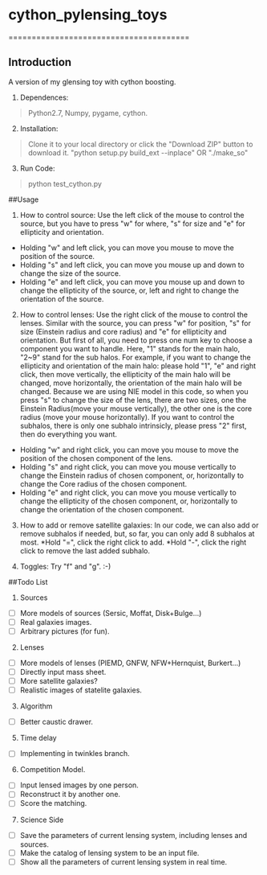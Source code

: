 # cython_pylensing_toys

=======================================
## Introduction
A version of my glensing toy with cython boosting. 

1. Dependences: 
>Python2.7, Numpy, pygame, cython.

2. Installation:
>Clone it to your local directory or click the "Download ZIP" button to download it. 
>"python setup.py build_ext --inplace" OR "./make_so"

3. Run Code:
>python test_cython.py


##Usage

1. How to control source:
Use the left click of the mouse to control the source, 
but you have to press "w" for where, "s" for size and "e" for ellipticity and orientation.
* Holding "w" and left click, you can move you mouse to move the position of the source.
* Holding "s" and left click, you can move you mouse up and down to change the size of the source.
* Holding "e" and left click, you can move you mouse up and down to change the ellipticity of the source, or, left and right to change the orientation of the source.

2. How to control lenses: 
Use the right click of the mouse to control the lenses.
Similar with the source, you can press "w" for position, "s" for size (Einstein radius and core radius) and "e" for ellipticity and orientation. But first of all, you need to press one num key to choose a component you want to handle. Here, "1" stands for the main halo, "2~9" stand for the sub halos. For example, if you want to change the ellipticity and orientation of the main halo: please hold "1", "e" and right click, then move vertically, the ellipticity of the main halo will be changed, move horizontally, the orientation of the main halo will be changed. Because we are using NIE model in this code, so when you press "s" to change the size of the lens, there are two sizes, one the Einstein Radius(move your mouse vertically), the other one is the core radius (move your mouse horizontally). If you want to control the subhalos, there is only one subhalo intrinsicly, please press "2" first, then do everything you want.

* Holding "w" and right click, you can move you mouse to move the position of the chosen component of the lens.
* Holding "s" and right click, you can move you mouse vertically to change the Einstein radius of chosen component, or, horizontally to change the Core radius of the chosen component.
* Holding "e" and right click, you can move you mouse vertically  to change the ellipticity of the chosen component, or, horizontally to change the orientation of the chosen component.

3. How to add or remove satellite galaxies:
In our code, we can also add or remove subhalos if needed, but, so far, you can only add 8 subhalos at most.
*Hold "=", click the right click to add.
*Hold "-", click the right click to remove the last added subhalo.

4. Toggles: 
Try "f" and "g". :-)

##Todo List
1. Sources
- [ ] More models of sources (Sersic, Moffat, Disk\+Bulge...)
- [ ] Real galaxies images.
- [ ] Arbitrary pictures (for fun).

2. Lenses
- [ ] More models of lenses (PIEMD, GNFW, NFW\+Hernquist, Burkert...)
- [ ] Directly input mass sheet.
- [ ] More satellite galaxies?
- [ ] Realistic images of statelite galaxies.

3. Algorithm 
- [ ] Better caustic drawer.

5. Time delay
- [ ] Implementing in twinkles branch.

6. Competition Model.
- [ ] Input lensed images by one person.
- [ ] Reconstruct it by another one.
- [ ] Score the matching.

7. Science Side
- [ ] Save the parameters of current lensing system, including lenses and sources.
- [ ] Make the catalog of lensing system to be an input file.
- [ ] Show all the parameters of current lensing system in real time.
